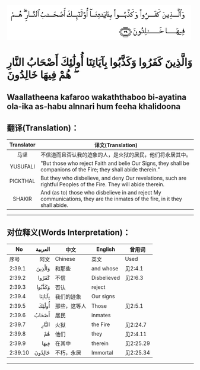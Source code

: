 ![002:039](images/002_039.gif)

#  وَالَّذِينَ كَفَرُوا وَكَذَّبُوا بِآيَاتِنَا أُولَٰئِكَ أَصْحَابُ النَّارِ ۖ هُمْ فِيهَا خَالِدُونَ 

## Waallatheena kafaroo wakaththaboo bi-ayatina ola-ika as-habu alnnari hum feeha khalidoona

## 翻译(Translation)：

| Translator | 译文(Translation)                                            |
|:----------:| ------------------------------------------------------------ |
| 马坚       | 不信道而且否认我的迹象的人，是火狱的居民，他们将永居其中。   |
| YUSUFALI   | "But those who reject Faith and belie Our Signs, they shall be companions of the Fire; they shall abide therein." |
| PICKTHAL   | But they who disbelieve, and deny Our revelations, such are rightful Peoples of the Fire. They will abide therein. |
| SHAKIR     | And (as to) those who disbelieve in and reject My communications, they are the inmates of the fire, in it they shall abide. |

---

## 对位释义(Words Interpretation)：

| No      | العربية | 中文         | English     | 曾用词    |
| ------- | ------: | ------------ | ----------- | --------- |
| 序号    |    阿文 | Chinese      | 英文        | Used      |
| 2:39.1  |  وَالَّذِينَ | 和那些       | and whose   | 见2:4.1   |
| 2:39.2  |   كَفَرُوا | 不信         | Disbelieved | 见2:6.3   |
| 2:39.3  |  وَكَذَّبُوا | 否认         | reject      |           |
| 2:39.4  | بِآيَاتِنَا | 我们的迹象   | Our signs   |           |
| 2:39.5  |   أُولَٰئِكَ | 那些，这等人 | Those       | 见2:5.1   |
| 2:39.6  |   أَصْحَابُ | 居民         | inmates     |           |
| 2:39.7  |   النَّارِ | 火狱         | the Fire    | 见2:24.7  |
| 2:39.8  |      هُمْ | 他们         | they        | 见2:4.11  |
| 2:39.9  |    فِيهَا | 在其中       | therein     | 见2:25.29 |
| 2:39.10 |  خَالِدُونَ | 不朽，永居   | Immortal    | 见2:25.34 |

---
